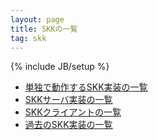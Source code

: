 ```yaml
---
layout: page
title: SKKの一覧
tag: skk
---
```

{% include JB/setup %}

 * [単独で動作するSKK実装の一覧](skks.html)
 * [SKKサーバ実装の一覧](servers.html)
 * [SKKクライアントの一覧](clients.html)
 * [過去のSKK実装の一覧](historic.html)

